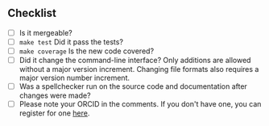 ## Checklist

- [ ] Is it mergeable?
- [ ] `make test` Did it pass the tests?
- [ ] `make coverage` Is the new code covered?
- [ ] Did it change the command-line interface? Only additions are allowed
  without a major version increment. Changing file formats also requires a
  major version number increment.
- [ ] Was a spellchecker run on the source code and documentation after
  changes were made?
- [ ] Please note your ORCID in the comments. If you don't have one, you can register for one [here](https://orcid.org/register).